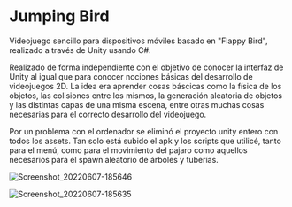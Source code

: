 # Jumping Bird
Videojuego sencillo para dispositivos móviles basado en "Flappy Bird", realizado a través de Unity usando C#.

Realizado de forma independiente con el objetivo de conocer la interfaz de Unity al igual que para conocer nociones básicas del desarrollo de videojuegos 2D. La idea era aprender cosas báscicas como la física de los objetos, las colisiones entre los mismos, la generación aleatoria de objetos y las distintas capas de una misma escena, entre otras muchas cosas necesarias para el correcto desarrollo del videojuego. 

Por un problema con el ordenador se eliminó el proyecto unity entero con todos los assets. Tan solo está subido el apk y los scripts que utilicé, tanto para el menú, como para el movimiento del pajaro como aquellos necesarios para el spawn aleatorio de árboles y tuberías. 

![Screenshot_20220607-185646](https://user-images.githubusercontent.com/79256717/172439930-af2b8620-4334-42cc-95b3-520e42951618.jpg)

![Screenshot_20220607-185635](https://user-images.githubusercontent.com/79256717/172439982-17bd3e24-29d3-4df7-beae-073bcb507581.jpg)
